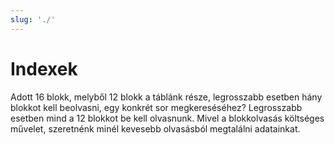 ```yaml
---
slug: './'
---
```


# Indexek

Adott 16 blokk, melyből 12 blokk a táblánk része, legrosszabb esetben hány blokkot kell beolvasni, egy konkrét sor
megkereséséhez? Legrosszabb esetben mind a 12 blokkot be kell olvasnunk. Mivel a blokkolvasás költséges művelet, 
szeretnénk minél kevesebb olvasásból megtalálni adatainkat.

